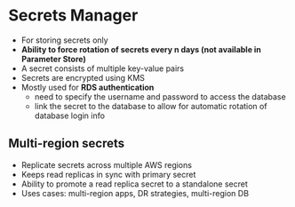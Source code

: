 # Secrets Manager
- For storing secrets only
- **Ability to force rotation of secrets every n days (not available in Parameter Store)**
- A secret consists of multiple key-value pairs
- Secrets are encrypted using KMS 
- Mostly used for **RDS authentication**
  - need to specify the username and password to access the database
  - link the secret to the database to allow for automatic rotation of database login info

## Multi-region secrets
- Replicate secrets across multiple AWS regions
- Keeps read replicas in sync with primary secret
- Ability to promote a read replica secret to a standalone secret
- Uses cases: multi-region apps, DR strategies, multi-region DB